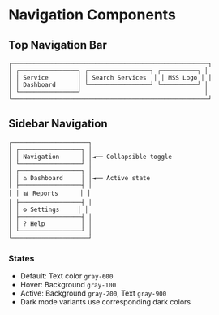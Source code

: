 # Navigation Components

## Top Navigation Bar
```
┌──────────────────────────────────────────────────────┐
│ ┌────────────────┐ ┌─────────────────┐ ┌──────────┐ │
│ │ Service        │ │ Search Services  │ │ MSS Logo │ │
│ │ Dashboard      │ └─────────────────┘ └──────────┘ │
│ └────────────────┘                                  │
└──────────────────────────────────────────────────────┘
```

## Sidebar Navigation
```
┌─────────────────────┐
│ ┌─────────────────┐ │
│ │ Navigation      │ │◄── Collapsible toggle
│ └─────────────────┘ │
│ ┌─────────────────┐ │
│ │ ⌂ Dashboard     │ │◄── Active state
│ ├─────────────────┤ │
│ │ 📊 Reports      │ │
│ ├─────────────────┤ │
│ │ ⚙️ Settings     │ │
│ ├─────────────────┤ │
│ │ ? Help          │ │
│ └─────────────────┘ │
└─────────────────────┘
```

### States
- Default: Text color `gray-600`
- Hover: Background `gray-100`
- Active: Background `gray-200`, Text `gray-900`
- Dark mode variants use corresponding dark colors
